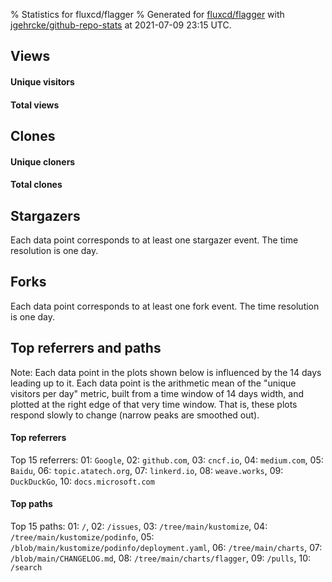 % Statistics for fluxcd/flagger
% Generated for [fluxcd/flagger](https://github.com/fluxcd/flagger) with [jgehrcke/github-repo-stats](https://github.com/jgehrcke/github-repo-stats) at 2021-07-09 23:15 UTC.


## Views

#### Unique visitors
<div id="chart_views_unique" class="full-width-chart"></div>

#### Total views
<div id="chart_views_total" class="full-width-chart"></div>

<div class="pagebreak-for-print"> </div>


## Clones

#### Unique cloners
<div id="chart_clones_unique" class="full-width-chart"></div>

#### Total clones
<div id="chart_clones_total" class="full-width-chart"></div>



<div class="pagebreak-for-print"> </div>



## Stargazers

Each data point corresponds to at least one stargazer event.
The time resolution is one day.

<div id="chart_stargazers" class="full-width-chart"></div>




## Forks

Each data point corresponds to at least one fork event.
The time resolution is one day.

<div id="chart_forks" class="full-width-chart"></div>




<div class="pagebreak-for-print"> </div>



## Top referrers and paths


Note: Each data point in the plots shown below is influenced by the 14 days
leading up to it. Each data point is the arithmetic mean of the "unique
visitors per day" metric, built from a time window of 14 days width, and
plotted at the right edge of that very time window. That is, these plots
respond slowly to change (narrow peaks are smoothed out).




#### Top referrers


<div id="chart_referrers_top_n_alltime" class="full-width-chart"></div>

Top 15 referrers: 01: `Google`, 02: `github.com`, 03: `cncf.io`, 04: `medium.com`, 05: `Baidu`, 06: `topic.atatech.org`, 07: `linkerd.io`, 08: `weave.works`, 09: `DuckDuckGo`, 10: `docs.microsoft.com`





#### Top paths


<div id="chart_paths_top_n_alltime" class="full-width-chart"></div>

Top 15 paths: 01: `/`, 02: `/issues`, 03: `/tree/main/kustomize`, 04: `/tree/main/kustomize/podinfo`, 05: `/blob/main/kustomize/podinfo/deployment.yaml`, 06: `/tree/main/charts`, 07: `/blob/main/CHANGELOG.md`, 08: `/tree/main/charts/flagger`, 09: `/pulls`, 10: `/search`


<script type="text/javascript">
    vegaEmbed('#chart_views_unique', {"$schema": "https://vega.github.io/schema/vega-lite/v4.8.1.json", "config": {"arc": {"fill": "#1b1e23"}, "area": {"fill": "#1b1e23"}, "axisBottom": {"domainColor": "#a9b4c4", "gridColor": "#a9b4c4", "labelColor": "#1b1e23", "labelFont": "relative-mono-11-pitch-pro, Menlo, monospace", "tickColor": "#a9b4c4", "titleColor": "#1b1e23", "titleFont": "relative-mono-11-pitch-pro, Menlo, monospace"}, "axisLeft": {"domainColor": "#a9b4c4", "gridColor": "#a9b4c4", "labelColor": "#1b1e23", "labelFont": "relative-mono-11-pitch-pro, Menlo, monospace", "tickColor": "#a9b4c4", "titleColor": "#1b1e23", "titleFont": "relative-mono-11-pitch-pro, Menlo, monospace"}, "axisX": {"grid": false}, "axisY": {"grid": false, "labelBound": true}, "background": "#FFFFFF", "group": {"fill": "#FFFFFF"}, "header": {"fontWeight": 400, "labelFont": "relative-mono-11-pitch-pro, Menlo, monospace", "titleFont": "relative-mono-11-pitch-pro, Menlo, monospace"}, "legend": {"labelFont": "relative-mono-11-pitch-pro, Menlo, monospace", "symbolSize": 200, "symbolType": "circle", "titleFont": "relative-mono-11-pitch-pro, Menlo, monospace"}, "line": {"color": "#1b1e23", "stroke": "#1b1e23"}, "path": {"stroke": "#1b1e23"}, "point": {"color": "#1b1e23", "cursor": "pointer", "filled": true, "size": 100}, "range": {"category": ["#85a2f7", "#ea9755", "#7eb36a", "#f07071", "#bc85d9", "#e587b6", "#a9b4c4", "#d4c05e", "#64b9c4"]}, "style": {"bar": {"fill": "#1b1e23"}, "text": {"font": "relative-mono-11-pitch-pro, Menlo, monospace", "fontWeight": 400}}, "symbol": {"shape": "circle"}, "title": {"anchor": "start", "font": "relative-mono-11-pitch-pro, Menlo, monospace", "fontWeight": 400}, "trail": {"color": "#1b1e23", "stroke": "#1b1e23"}, "view": {"stroke": null}}, "data": {"name": "data-730125f1a2546e895d92e2112b4ebafc"}, "datasets": {"data-730125f1a2546e895d92e2112b4ebafc": [{"time": "2021-06-25T00:00:00+00:00", "views_total": 289, "views_unique": 42}, {"time": "2021-06-26T00:00:00+00:00", "views_total": 118, "views_unique": 47}, {"time": "2021-06-27T00:00:00+00:00", "views_total": 191, "views_unique": 43}, {"time": "2021-06-28T00:00:00+00:00", "views_total": 425, "views_unique": 111}, {"time": "2021-06-29T00:00:00+00:00", "views_total": 409, "views_unique": 108}, {"time": "2021-06-30T00:00:00+00:00", "views_total": 476, "views_unique": 113}, {"time": "2021-07-01T00:00:00+00:00", "views_total": 523, "views_unique": 98}, {"time": "2021-07-02T00:00:00+00:00", "views_total": 292, "views_unique": 86}, {"time": "2021-07-03T00:00:00+00:00", "views_total": 69, "views_unique": 36}, {"time": "2021-07-04T00:00:00+00:00", "views_total": 64, "views_unique": 29}, {"time": "2021-07-05T00:00:00+00:00", "views_total": 337, "views_unique": 111}, {"time": "2021-07-06T00:00:00+00:00", "views_total": 409, "views_unique": 117}, {"time": "2021-07-07T00:00:00+00:00", "views_total": 414, "views_unique": 129}, {"time": "2021-07-08T00:00:00+00:00", "views_total": 370, "views_unique": 108}, {"time": "2021-07-09T00:00:00+00:00", "views_total": 323, "views_unique": 94}]}, "encoding": {"x": {"field": "time", "timeUnit": "yearmonthdate", "title": "date", "type": "temporal"}, "y": {"field": "views_unique", "scale": {"domain": [0, 141.9], "zero": true}, "title": "unique views per day", "type": "quantitative"}}, "height": 200, "mark": {"point": true, "type": "line"}, "padding": 10, "width": "container"}, {"actions": false, "renderer": "svg"}).catch(console.error);
vegaEmbed('#chart_views_total', {"$schema": "https://vega.github.io/schema/vega-lite/v4.8.1.json", "config": {"arc": {"fill": "#1b1e23"}, "area": {"fill": "#1b1e23"}, "axisBottom": {"domainColor": "#a9b4c4", "gridColor": "#a9b4c4", "labelColor": "#1b1e23", "labelFont": "relative-mono-11-pitch-pro, Menlo, monospace", "tickColor": "#a9b4c4", "titleColor": "#1b1e23", "titleFont": "relative-mono-11-pitch-pro, Menlo, monospace"}, "axisLeft": {"domainColor": "#a9b4c4", "gridColor": "#a9b4c4", "labelColor": "#1b1e23", "labelFont": "relative-mono-11-pitch-pro, Menlo, monospace", "tickColor": "#a9b4c4", "titleColor": "#1b1e23", "titleFont": "relative-mono-11-pitch-pro, Menlo, monospace"}, "axisX": {"grid": false}, "axisY": {"grid": false, "labelBound": true}, "background": "#FFFFFF", "group": {"fill": "#FFFFFF"}, "header": {"fontWeight": 400, "labelFont": "relative-mono-11-pitch-pro, Menlo, monospace", "titleFont": "relative-mono-11-pitch-pro, Menlo, monospace"}, "legend": {"labelFont": "relative-mono-11-pitch-pro, Menlo, monospace", "symbolSize": 200, "symbolType": "circle", "titleFont": "relative-mono-11-pitch-pro, Menlo, monospace"}, "line": {"color": "#1b1e23", "stroke": "#1b1e23"}, "path": {"stroke": "#1b1e23"}, "point": {"color": "#1b1e23", "cursor": "pointer", "filled": true, "size": 100}, "range": {"category": ["#85a2f7", "#ea9755", "#7eb36a", "#f07071", "#bc85d9", "#e587b6", "#a9b4c4", "#d4c05e", "#64b9c4"]}, "style": {"bar": {"fill": "#1b1e23"}, "text": {"font": "relative-mono-11-pitch-pro, Menlo, monospace", "fontWeight": 400}}, "symbol": {"shape": "circle"}, "title": {"anchor": "start", "font": "relative-mono-11-pitch-pro, Menlo, monospace", "fontWeight": 400}, "trail": {"color": "#1b1e23", "stroke": "#1b1e23"}, "view": {"stroke": null}}, "data": {"name": "data-730125f1a2546e895d92e2112b4ebafc"}, "datasets": {"data-730125f1a2546e895d92e2112b4ebafc": [{"time": "2021-06-25T00:00:00+00:00", "views_total": 289, "views_unique": 42}, {"time": "2021-06-26T00:00:00+00:00", "views_total": 118, "views_unique": 47}, {"time": "2021-06-27T00:00:00+00:00", "views_total": 191, "views_unique": 43}, {"time": "2021-06-28T00:00:00+00:00", "views_total": 425, "views_unique": 111}, {"time": "2021-06-29T00:00:00+00:00", "views_total": 409, "views_unique": 108}, {"time": "2021-06-30T00:00:00+00:00", "views_total": 476, "views_unique": 113}, {"time": "2021-07-01T00:00:00+00:00", "views_total": 523, "views_unique": 98}, {"time": "2021-07-02T00:00:00+00:00", "views_total": 292, "views_unique": 86}, {"time": "2021-07-03T00:00:00+00:00", "views_total": 69, "views_unique": 36}, {"time": "2021-07-04T00:00:00+00:00", "views_total": 64, "views_unique": 29}, {"time": "2021-07-05T00:00:00+00:00", "views_total": 337, "views_unique": 111}, {"time": "2021-07-06T00:00:00+00:00", "views_total": 409, "views_unique": 117}, {"time": "2021-07-07T00:00:00+00:00", "views_total": 414, "views_unique": 129}, {"time": "2021-07-08T00:00:00+00:00", "views_total": 370, "views_unique": 108}, {"time": "2021-07-09T00:00:00+00:00", "views_total": 323, "views_unique": 94}]}, "encoding": {"x": {"field": "time", "timeUnit": "yearmonthdate", "title": "date", "type": "temporal"}, "y": {"field": "views_total", "scale": {"domain": [0, 575.3000000000001], "zero": true}, "title": "total views per day", "type": "quantitative"}}, "height": 200, "mark": {"point": true, "type": "line"}, "padding": 10, "width": "container"}, {"actions": false, "renderer": "svg"}).catch(console.error);
vegaEmbed('#chart_clones_unique', {"$schema": "https://vega.github.io/schema/vega-lite/v4.8.1.json", "config": {"arc": {"fill": "#1b1e23"}, "area": {"fill": "#1b1e23"}, "axisBottom": {"domainColor": "#a9b4c4", "gridColor": "#a9b4c4", "labelColor": "#1b1e23", "labelFont": "relative-mono-11-pitch-pro, Menlo, monospace", "tickColor": "#a9b4c4", "titleColor": "#1b1e23", "titleFont": "relative-mono-11-pitch-pro, Menlo, monospace"}, "axisLeft": {"domainColor": "#a9b4c4", "gridColor": "#a9b4c4", "labelColor": "#1b1e23", "labelFont": "relative-mono-11-pitch-pro, Menlo, monospace", "tickColor": "#a9b4c4", "titleColor": "#1b1e23", "titleFont": "relative-mono-11-pitch-pro, Menlo, monospace"}, "axisX": {"grid": false}, "axisY": {"grid": false, "labelBound": true}, "background": "#FFFFFF", "group": {"fill": "#FFFFFF"}, "header": {"fontWeight": 400, "labelFont": "relative-mono-11-pitch-pro, Menlo, monospace", "titleFont": "relative-mono-11-pitch-pro, Menlo, monospace"}, "legend": {"labelFont": "relative-mono-11-pitch-pro, Menlo, monospace", "symbolSize": 200, "symbolType": "circle", "titleFont": "relative-mono-11-pitch-pro, Menlo, monospace"}, "line": {"color": "#1b1e23", "stroke": "#1b1e23"}, "path": {"stroke": "#1b1e23"}, "point": {"color": "#1b1e23", "cursor": "pointer", "filled": true, "size": 100}, "range": {"category": ["#85a2f7", "#ea9755", "#7eb36a", "#f07071", "#bc85d9", "#e587b6", "#a9b4c4", "#d4c05e", "#64b9c4"]}, "style": {"bar": {"fill": "#1b1e23"}, "text": {"font": "relative-mono-11-pitch-pro, Menlo, monospace", "fontWeight": 400}}, "symbol": {"shape": "circle"}, "title": {"anchor": "start", "font": "relative-mono-11-pitch-pro, Menlo, monospace", "fontWeight": 400}, "trail": {"color": "#1b1e23", "stroke": "#1b1e23"}, "view": {"stroke": null}}, "data": {"name": "data-28c2b87478d2ea1de5ea3c477e160e0e"}, "datasets": {"data-28c2b87478d2ea1de5ea3c477e160e0e": [{"clones_total": 18588, "clones_unique": 126, "time": "2021-06-25T00:00:00+00:00"}, {"clones_total": 41825, "clones_unique": 144, "time": "2021-06-26T00:00:00+00:00"}, {"clones_total": 40214, "clones_unique": 119, "time": "2021-06-27T00:00:00+00:00"}, {"clones_total": 41171, "clones_unique": 107, "time": "2021-06-28T00:00:00+00:00"}, {"clones_total": 40923, "clones_unique": 121, "time": "2021-06-29T00:00:00+00:00"}, {"clones_total": 40985, "clones_unique": 133, "time": "2021-06-30T00:00:00+00:00"}, {"clones_total": 40864, "clones_unique": 124, "time": "2021-07-01T00:00:00+00:00"}, {"clones_total": 42155, "clones_unique": 120, "time": "2021-07-02T00:00:00+00:00"}, {"clones_total": 44001, "clones_unique": 80, "time": "2021-07-03T00:00:00+00:00"}, {"clones_total": 43788, "clones_unique": 63, "time": "2021-07-04T00:00:00+00:00"}, {"clones_total": 40386, "clones_unique": 114, "time": "2021-07-05T00:00:00+00:00"}, {"clones_total": 41185, "clones_unique": 151, "time": "2021-07-06T00:00:00+00:00"}, {"clones_total": 41745, "clones_unique": 157, "time": "2021-07-07T00:00:00+00:00"}, {"clones_total": 41295, "clones_unique": 161, "time": "2021-07-08T00:00:00+00:00"}, {"clones_total": 37188, "clones_unique": 120, "time": "2021-07-09T00:00:00+00:00"}]}, "encoding": {"x": {"field": "time", "timeUnit": "yearmonthdate", "title": "date", "type": "temporal"}, "y": {"field": "clones_unique", "scale": {"domain": [0, 177.10000000000002], "zero": true}, "title": "unique clones per day", "type": "quantitative"}}, "height": 200, "mark": {"point": true, "type": "line"}, "padding": 10, "width": "container"}, {"actions": false, "renderer": "svg"}).catch(console.error);
vegaEmbed('#chart_clones_total', {"$schema": "https://vega.github.io/schema/vega-lite/v4.8.1.json", "config": {"arc": {"fill": "#1b1e23"}, "area": {"fill": "#1b1e23"}, "axisBottom": {"domainColor": "#a9b4c4", "gridColor": "#a9b4c4", "labelColor": "#1b1e23", "labelFont": "relative-mono-11-pitch-pro, Menlo, monospace", "tickColor": "#a9b4c4", "titleColor": "#1b1e23", "titleFont": "relative-mono-11-pitch-pro, Menlo, monospace"}, "axisLeft": {"domainColor": "#a9b4c4", "gridColor": "#a9b4c4", "labelColor": "#1b1e23", "labelFont": "relative-mono-11-pitch-pro, Menlo, monospace", "tickColor": "#a9b4c4", "titleColor": "#1b1e23", "titleFont": "relative-mono-11-pitch-pro, Menlo, monospace"}, "axisX": {"grid": false}, "axisY": {"grid": false, "labelBound": true}, "background": "#FFFFFF", "group": {"fill": "#FFFFFF"}, "header": {"fontWeight": 400, "labelFont": "relative-mono-11-pitch-pro, Menlo, monospace", "titleFont": "relative-mono-11-pitch-pro, Menlo, monospace"}, "legend": {"labelFont": "relative-mono-11-pitch-pro, Menlo, monospace", "symbolSize": 200, "symbolType": "circle", "titleFont": "relative-mono-11-pitch-pro, Menlo, monospace"}, "line": {"color": "#1b1e23", "stroke": "#1b1e23"}, "path": {"stroke": "#1b1e23"}, "point": {"color": "#1b1e23", "cursor": "pointer", "filled": true, "size": 100}, "range": {"category": ["#85a2f7", "#ea9755", "#7eb36a", "#f07071", "#bc85d9", "#e587b6", "#a9b4c4", "#d4c05e", "#64b9c4"]}, "style": {"bar": {"fill": "#1b1e23"}, "text": {"font": "relative-mono-11-pitch-pro, Menlo, monospace", "fontWeight": 400}}, "symbol": {"shape": "circle"}, "title": {"anchor": "start", "font": "relative-mono-11-pitch-pro, Menlo, monospace", "fontWeight": 400}, "trail": {"color": "#1b1e23", "stroke": "#1b1e23"}, "view": {"stroke": null}}, "data": {"name": "data-28c2b87478d2ea1de5ea3c477e160e0e"}, "datasets": {"data-28c2b87478d2ea1de5ea3c477e160e0e": [{"clones_total": 18588, "clones_unique": 126, "time": "2021-06-25T00:00:00+00:00"}, {"clones_total": 41825, "clones_unique": 144, "time": "2021-06-26T00:00:00+00:00"}, {"clones_total": 40214, "clones_unique": 119, "time": "2021-06-27T00:00:00+00:00"}, {"clones_total": 41171, "clones_unique": 107, "time": "2021-06-28T00:00:00+00:00"}, {"clones_total": 40923, "clones_unique": 121, "time": "2021-06-29T00:00:00+00:00"}, {"clones_total": 40985, "clones_unique": 133, "time": "2021-06-30T00:00:00+00:00"}, {"clones_total": 40864, "clones_unique": 124, "time": "2021-07-01T00:00:00+00:00"}, {"clones_total": 42155, "clones_unique": 120, "time": "2021-07-02T00:00:00+00:00"}, {"clones_total": 44001, "clones_unique": 80, "time": "2021-07-03T00:00:00+00:00"}, {"clones_total": 43788, "clones_unique": 63, "time": "2021-07-04T00:00:00+00:00"}, {"clones_total": 40386, "clones_unique": 114, "time": "2021-07-05T00:00:00+00:00"}, {"clones_total": 41185, "clones_unique": 151, "time": "2021-07-06T00:00:00+00:00"}, {"clones_total": 41745, "clones_unique": 157, "time": "2021-07-07T00:00:00+00:00"}, {"clones_total": 41295, "clones_unique": 161, "time": "2021-07-08T00:00:00+00:00"}, {"clones_total": 37188, "clones_unique": 120, "time": "2021-07-09T00:00:00+00:00"}]}, "encoding": {"x": {"field": "time", "timeUnit": "yearmonthdate", "title": "date", "type": "temporal"}, "y": {"field": "clones_total", "scale": {"domain": [0, 48401.100000000006], "zero": true}, "title": "total clones per day", "type": "quantitative"}}, "height": 200, "mark": {"point": true, "type": "line"}, "padding": 10, "width": "container"}, {"actions": false, "renderer": "svg"}).catch(console.error);
vegaEmbed('#chart_stargazers', {"$schema": "https://vega.github.io/schema/vega-lite/v4.8.1.json", "config": {"arc": {"fill": "#1b1e23"}, "area": {"fill": "#1b1e23"}, "axisBottom": {"domainColor": "#a9b4c4", "gridColor": "#a9b4c4", "labelColor": "#1b1e23", "labelFont": "relative-mono-11-pitch-pro, Menlo, monospace", "tickColor": "#a9b4c4", "titleColor": "#1b1e23", "titleFont": "relative-mono-11-pitch-pro, Menlo, monospace"}, "axisLeft": {"domainColor": "#a9b4c4", "gridColor": "#a9b4c4", "labelColor": "#1b1e23", "labelFont": "relative-mono-11-pitch-pro, Menlo, monospace", "tickColor": "#a9b4c4", "titleColor": "#1b1e23", "titleFont": "relative-mono-11-pitch-pro, Menlo, monospace"}, "axisX": {"grid": false}, "axisY": {"grid": false}, "background": "#FFFFFF", "group": {"fill": "#FFFFFF"}, "header": {"fontWeight": 400, "labelFont": "relative-mono-11-pitch-pro, Menlo, monospace", "titleFont": "relative-mono-11-pitch-pro, Menlo, monospace"}, "legend": {"labelFont": "relative-mono-11-pitch-pro, Menlo, monospace", "symbolSize": 200, "symbolType": "circle", "titleFont": "relative-mono-11-pitch-pro, Menlo, monospace"}, "line": {"color": "#1b1e23", "stroke": "#1b1e23"}, "path": {"stroke": "#1b1e23"}, "point": {"color": "#1b1e23", "cursor": "pointer", "filled": true, "size": 100}, "range": {"category": ["#85a2f7", "#ea9755", "#7eb36a", "#f07071", "#bc85d9", "#e587b6", "#a9b4c4", "#d4c05e", "#64b9c4"]}, "style": {"bar": {"fill": "#1b1e23"}, "text": {"font": "relative-mono-11-pitch-pro, Menlo, monospace", "fontWeight": 400}}, "symbol": {"shape": "circle"}, "title": {"anchor": "start", "font": "relative-mono-11-pitch-pro, Menlo, monospace", "fontWeight": 400}, "trail": {"color": "#1b1e23", "stroke": "#1b1e23"}, "view": {"stroke": null}}, "data": {"name": "data-4c914131f7a8df97859fec46649a1c5c"}, "datasets": {"data-4c914131f7a8df97859fec46649a1c5c": [{"stars_cumulative": 3, "time": "2018-10-05T00:00:00+00:00"}, {"stars_cumulative": 8, "time": "2018-10-15T01:00:00+00:00"}, {"stars_cumulative": 14, "time": "2018-10-25T02:00:00+00:00"}, {"stars_cumulative": 22, "time": "2018-11-04T03:00:00+00:00"}, {"stars_cumulative": 62, "time": "2018-11-14T04:00:00+00:00"}, {"stars_cumulative": 82, "time": "2018-11-24T05:00:00+00:00"}, {"stars_cumulative": 95, "time": "2018-12-04T06:00:00+00:00"}, {"stars_cumulative": 111, "time": "2018-12-14T07:00:00+00:00"}, {"stars_cumulative": 119, "time": "2018-12-24T08:00:00+00:00"}, {"stars_cumulative": 132, "time": "2019-01-03T09:00:00+00:00"}, {"stars_cumulative": 161, "time": "2019-01-13T10:00:00+00:00"}, {"stars_cumulative": 187, "time": "2019-01-23T11:00:00+00:00"}, {"stars_cumulative": 210, "time": "2019-02-02T12:00:00+00:00"}, {"stars_cumulative": 242, "time": "2019-02-12T13:00:00+00:00"}, {"stars_cumulative": 308, "time": "2019-02-22T14:00:00+00:00"}, {"stars_cumulative": 362, "time": "2019-03-04T15:00:00+00:00"}, {"stars_cumulative": 392, "time": "2019-03-14T16:00:00+00:00"}, {"stars_cumulative": 437, "time": "2019-03-24T17:00:00+00:00"}, {"stars_cumulative": 468, "time": "2019-04-03T18:00:00+00:00"}, {"stars_cumulative": 504, "time": "2019-04-13T19:00:00+00:00"}, {"stars_cumulative": 524, "time": "2019-04-23T20:00:00+00:00"}, {"stars_cumulative": 563, "time": "2019-05-03T21:00:00+00:00"}, {"stars_cumulative": 595, "time": "2019-05-13T22:00:00+00:00"}, {"stars_cumulative": 624, "time": "2019-05-23T23:00:00+00:00"}, {"stars_cumulative": 654, "time": "2019-06-03T00:00:00+00:00"}, {"stars_cumulative": 673, "time": "2019-06-13T01:00:00+00:00"}, {"stars_cumulative": 710, "time": "2019-06-23T02:00:00+00:00"}, {"stars_cumulative": 769, "time": "2019-07-03T03:00:00+00:00"}, {"stars_cumulative": 796, "time": "2019-07-13T04:00:00+00:00"}, {"stars_cumulative": 839, "time": "2019-07-23T05:00:00+00:00"}, {"stars_cumulative": 869, "time": "2019-08-02T06:00:00+00:00"}, {"stars_cumulative": 910, "time": "2019-08-12T07:00:00+00:00"}, {"stars_cumulative": 946, "time": "2019-08-22T08:00:00+00:00"}, {"stars_cumulative": 987, "time": "2019-09-01T09:00:00+00:00"}, {"stars_cumulative": 1023, "time": "2019-09-11T10:00:00+00:00"}, {"stars_cumulative": 1053, "time": "2019-09-21T11:00:00+00:00"}, {"stars_cumulative": 1093, "time": "2019-10-01T12:00:00+00:00"}, {"stars_cumulative": 1121, "time": "2019-10-11T13:00:00+00:00"}, {"stars_cumulative": 1150, "time": "2019-10-21T14:00:00+00:00"}, {"stars_cumulative": 1183, "time": "2019-10-31T15:00:00+00:00"}, {"stars_cumulative": 1224, "time": "2019-11-10T16:00:00+00:00"}, {"stars_cumulative": 1272, "time": "2019-11-20T17:00:00+00:00"}, {"stars_cumulative": 1308, "time": "2019-11-30T18:00:00+00:00"}, {"stars_cumulative": 1334, "time": "2019-12-10T19:00:00+00:00"}, {"stars_cumulative": 1351, "time": "2019-12-20T20:00:00+00:00"}, {"stars_cumulative": 1397, "time": "2019-12-30T21:00:00+00:00"}, {"stars_cumulative": 1434, "time": "2020-01-09T22:00:00+00:00"}, {"stars_cumulative": 1466, "time": "2020-01-19T23:00:00+00:00"}, {"stars_cumulative": 1502, "time": "2020-01-30T00:00:00+00:00"}, {"stars_cumulative": 1539, "time": "2020-02-09T01:00:00+00:00"}, {"stars_cumulative": 1584, "time": "2020-02-19T02:00:00+00:00"}, {"stars_cumulative": 1619, "time": "2020-02-29T03:00:00+00:00"}, {"stars_cumulative": 1657, "time": "2020-03-10T04:00:00+00:00"}, {"stars_cumulative": 1704, "time": "2020-03-20T05:00:00+00:00"}, {"stars_cumulative": 1734, "time": "2020-03-30T06:00:00+00:00"}, {"stars_cumulative": 1766, "time": "2020-04-09T07:00:00+00:00"}, {"stars_cumulative": 1796, "time": "2020-04-19T08:00:00+00:00"}, {"stars_cumulative": 1830, "time": "2020-04-29T09:00:00+00:00"}, {"stars_cumulative": 1859, "time": "2020-05-09T10:00:00+00:00"}, {"stars_cumulative": 1910, "time": "2020-05-19T11:00:00+00:00"}, {"stars_cumulative": 1938, "time": "2020-05-29T12:00:00+00:00"}, {"stars_cumulative": 1998, "time": "2020-06-08T13:00:00+00:00"}, {"stars_cumulative": 2048, "time": "2020-06-18T14:00:00+00:00"}, {"stars_cumulative": 2082, "time": "2020-06-28T15:00:00+00:00"}, {"stars_cumulative": 2119, "time": "2020-07-08T16:00:00+00:00"}, {"stars_cumulative": 2153, "time": "2020-07-18T17:00:00+00:00"}, {"stars_cumulative": 2205, "time": "2020-07-28T18:00:00+00:00"}, {"stars_cumulative": 2233, "time": "2020-08-07T19:00:00+00:00"}, {"stars_cumulative": 2265, "time": "2020-08-17T20:00:00+00:00"}, {"stars_cumulative": 2288, "time": "2020-08-27T21:00:00+00:00"}, {"stars_cumulative": 2317, "time": "2020-09-06T22:00:00+00:00"}, {"stars_cumulative": 2342, "time": "2020-09-16T23:00:00+00:00"}, {"stars_cumulative": 2366, "time": "2020-09-27T00:00:00+00:00"}, {"stars_cumulative": 2388, "time": "2020-10-07T01:00:00+00:00"}, {"stars_cumulative": 2417, "time": "2020-10-17T02:00:00+00:00"}, {"stars_cumulative": 2459, "time": "2020-10-27T03:00:00+00:00"}, {"stars_cumulative": 2479, "time": "2020-11-06T04:00:00+00:00"}, {"stars_cumulative": 2509, "time": "2020-11-16T05:00:00+00:00"}, {"stars_cumulative": 2535, "time": "2020-11-26T06:00:00+00:00"}, {"stars_cumulative": 2565, "time": "2020-12-06T07:00:00+00:00"}, {"stars_cumulative": 2587, "time": "2020-12-16T08:00:00+00:00"}, {"stars_cumulative": 2596, "time": "2020-12-26T09:00:00+00:00"}, {"stars_cumulative": 2616, "time": "2021-01-05T10:00:00+00:00"}, {"stars_cumulative": 2629, "time": "2021-01-15T11:00:00+00:00"}, {"stars_cumulative": 2662, "time": "2021-01-25T12:00:00+00:00"}, {"stars_cumulative": 2682, "time": "2021-02-04T13:00:00+00:00"}, {"stars_cumulative": 2698, "time": "2021-02-14T14:00:00+00:00"}, {"stars_cumulative": 2730, "time": "2021-02-24T15:00:00+00:00"}, {"stars_cumulative": 2748, "time": "2021-03-06T16:00:00+00:00"}, {"stars_cumulative": 2785, "time": "2021-03-16T17:00:00+00:00"}, {"stars_cumulative": 2809, "time": "2021-03-26T18:00:00+00:00"}, {"stars_cumulative": 2832, "time": "2021-04-05T19:00:00+00:00"}, {"stars_cumulative": 2858, "time": "2021-04-15T20:00:00+00:00"}, {"stars_cumulative": 2883, "time": "2021-04-25T21:00:00+00:00"}, {"stars_cumulative": 2901, "time": "2021-05-05T22:00:00+00:00"}, {"stars_cumulative": 2920, "time": "2021-05-15T23:00:00+00:00"}, {"stars_cumulative": 2938, "time": "2021-05-26T00:00:00+00:00"}, {"stars_cumulative": 2964, "time": "2021-06-05T01:00:00+00:00"}, {"stars_cumulative": 2985, "time": "2021-06-15T02:00:00+00:00"}, {"stars_cumulative": 3012, "time": "2021-06-25T03:00:00+00:00"}, {"stars_cumulative": 3023, "time": "2021-07-05T04:00:00+00:00"}]}, "encoding": {"x": {"field": "time", "scale": {"domain": ["2018-10-05", "2021-07-05"]}, "timeUnit": "yearmonthdate", "title": "date", "type": "temporal"}, "y": {"field": "stars_cumulative", "scale": {"domain": [0, 3325.3], "zero": true}, "title": "stargazer count (cumulative)", "type": "quantitative"}}, "height": 300, "mark": {"point": true, "type": "line"}, "padding": 10, "width": "container"}, {"actions": false, "renderer": "svg"}).catch(console.error);
vegaEmbed('#chart_forks', {"$schema": "https://vega.github.io/schema/vega-lite/v4.8.1.json", "config": {"arc": {"fill": "#1b1e23"}, "area": {"fill": "#1b1e23"}, "axisBottom": {"domainColor": "#a9b4c4", "gridColor": "#a9b4c4", "labelColor": "#1b1e23", "labelFont": "relative-mono-11-pitch-pro, Menlo, monospace", "tickColor": "#a9b4c4", "titleColor": "#1b1e23", "titleFont": "relative-mono-11-pitch-pro, Menlo, monospace"}, "axisLeft": {"domainColor": "#a9b4c4", "gridColor": "#a9b4c4", "labelColor": "#1b1e23", "labelFont": "relative-mono-11-pitch-pro, Menlo, monospace", "tickColor": "#a9b4c4", "titleColor": "#1b1e23", "titleFont": "relative-mono-11-pitch-pro, Menlo, monospace"}, "axisX": {"grid": false}, "axisY": {"grid": false}, "background": "#FFFFFF", "group": {"fill": "#FFFFFF"}, "header": {"fontWeight": 400, "labelFont": "relative-mono-11-pitch-pro, Menlo, monospace", "titleFont": "relative-mono-11-pitch-pro, Menlo, monospace"}, "legend": {"labelFont": "relative-mono-11-pitch-pro, Menlo, monospace", "symbolSize": 200, "symbolType": "circle", "titleFont": "relative-mono-11-pitch-pro, Menlo, monospace"}, "line": {"color": "#1b1e23", "stroke": "#1b1e23"}, "path": {"stroke": "#1b1e23"}, "point": {"color": "#1b1e23", "cursor": "pointer", "filled": true, "size": 100}, "range": {"category": ["#85a2f7", "#ea9755", "#7eb36a", "#f07071", "#bc85d9", "#e587b6", "#a9b4c4", "#d4c05e", "#64b9c4"]}, "style": {"bar": {"fill": "#1b1e23"}, "text": {"font": "relative-mono-11-pitch-pro, Menlo, monospace", "fontWeight": 400}}, "symbol": {"shape": "circle"}, "title": {"anchor": "start", "font": "relative-mono-11-pitch-pro, Menlo, monospace", "fontWeight": 400}, "trail": {"color": "#1b1e23", "stroke": "#1b1e23"}, "view": {"stroke": null}}, "data": {"name": "data-a65294f1b636ece0419d317903199f83"}, "datasets": {"data-a65294f1b636ece0419d317903199f83": [{"forks_cumulative": 5.0, "time": "2018-11-15T00:00:00+00:00"}, {"forks_cumulative": 6.0, "time": "2018-11-24T15:00:00+00:00"}, {"forks_cumulative": 9.0, "time": "2019-01-02T03:00:00+00:00"}, {"forks_cumulative": 10.0, "time": "2019-02-09T15:00:00+00:00"}, {"forks_cumulative": 15.0, "time": "2019-02-19T06:00:00+00:00"}, {"forks_cumulative": 17.0, "time": "2019-02-28T21:00:00+00:00"}, {"forks_cumulative": 20.0, "time": "2019-03-10T12:00:00+00:00"}, {"forks_cumulative": 25.0, "time": "2019-03-20T03:00:00+00:00"}, {"forks_cumulative": 26.0, "time": "2019-03-29T18:00:00+00:00"}, {"forks_cumulative": 29.0, "time": "2019-04-08T09:00:00+00:00"}, {"forks_cumulative": 31.0, "time": "2019-04-18T00:00:00+00:00"}, {"forks_cumulative": 34.0, "time": "2019-04-27T15:00:00+00:00"}, {"forks_cumulative": 39.0, "time": "2019-05-07T06:00:00+00:00"}, {"forks_cumulative": 45.0, "time": "2019-05-16T21:00:00+00:00"}, {"forks_cumulative": 51.0, "time": "2019-05-26T12:00:00+00:00"}, {"forks_cumulative": 53.0, "time": "2019-06-05T03:00:00+00:00"}, {"forks_cumulative": 57.0, "time": "2019-06-14T18:00:00+00:00"}, {"forks_cumulative": 59.0, "time": "2019-06-24T09:00:00+00:00"}, {"forks_cumulative": 65.0, "time": "2019-07-04T00:00:00+00:00"}, {"forks_cumulative": 69.0, "time": "2019-07-13T15:00:00+00:00"}, {"forks_cumulative": 79.0, "time": "2019-07-23T06:00:00+00:00"}, {"forks_cumulative": 80.0, "time": "2019-08-01T21:00:00+00:00"}, {"forks_cumulative": 81.0, "time": "2019-08-11T12:00:00+00:00"}, {"forks_cumulative": 87.0, "time": "2019-08-21T03:00:00+00:00"}, {"forks_cumulative": 94.0, "time": "2019-08-30T18:00:00+00:00"}, {"forks_cumulative": 97.0, "time": "2019-09-09T09:00:00+00:00"}, {"forks_cumulative": 99.0, "time": "2019-09-19T00:00:00+00:00"}, {"forks_cumulative": 100.0, "time": "2019-09-28T15:00:00+00:00"}, {"forks_cumulative": 104.0, "time": "2019-10-08T06:00:00+00:00"}, {"forks_cumulative": 109.0, "time": "2019-10-17T21:00:00+00:00"}, {"forks_cumulative": 114.0, "time": "2019-10-27T12:00:00+00:00"}, {"forks_cumulative": 115.0, "time": "2019-11-06T03:00:00+00:00"}, {"forks_cumulative": 121.0, "time": "2019-11-15T18:00:00+00:00"}, {"forks_cumulative": 125.0, "time": "2019-11-25T09:00:00+00:00"}, {"forks_cumulative": 131.0, "time": "2019-12-14T15:00:00+00:00"}, {"forks_cumulative": 132.0, "time": "2019-12-24T06:00:00+00:00"}, {"forks_cumulative": 136.0, "time": "2020-01-02T21:00:00+00:00"}, {"forks_cumulative": 140.0, "time": "2020-01-12T12:00:00+00:00"}, {"forks_cumulative": 145.0, "time": "2020-01-22T03:00:00+00:00"}, {"forks_cumulative": 149.0, "time": "2020-01-31T18:00:00+00:00"}, {"forks_cumulative": 157.0, "time": "2020-02-10T09:00:00+00:00"}, {"forks_cumulative": 160.0, "time": "2020-02-20T00:00:00+00:00"}, {"forks_cumulative": 163.0, "time": "2020-02-29T15:00:00+00:00"}, {"forks_cumulative": 168.0, "time": "2020-03-10T06:00:00+00:00"}, {"forks_cumulative": 179.0, "time": "2020-03-19T21:00:00+00:00"}, {"forks_cumulative": 182.0, "time": "2020-03-29T12:00:00+00:00"}, {"forks_cumulative": 186.0, "time": "2020-04-08T03:00:00+00:00"}, {"forks_cumulative": 188.0, "time": "2020-04-17T18:00:00+00:00"}, {"forks_cumulative": 194.0, "time": "2020-04-27T09:00:00+00:00"}, {"forks_cumulative": 199.0, "time": "2020-05-07T00:00:00+00:00"}, {"forks_cumulative": 202.0, "time": "2020-05-16T15:00:00+00:00"}, {"forks_cumulative": 213.0, "time": "2020-05-26T06:00:00+00:00"}, {"forks_cumulative": 220.0, "time": "2020-06-04T21:00:00+00:00"}, {"forks_cumulative": 224.0, "time": "2020-06-14T12:00:00+00:00"}, {"forks_cumulative": 226.0, "time": "2020-06-24T03:00:00+00:00"}, {"forks_cumulative": 232.0, "time": "2020-07-03T18:00:00+00:00"}, {"forks_cumulative": 240.0, "time": "2020-07-13T09:00:00+00:00"}, {"forks_cumulative": 243.0, "time": "2020-07-23T00:00:00+00:00"}, {"forks_cumulative": 245.0, "time": "2020-08-01T15:00:00+00:00"}, {"forks_cumulative": 251.0, "time": "2020-08-11T06:00:00+00:00"}, {"forks_cumulative": 252.0, "time": "2020-08-20T21:00:00+00:00"}, {"forks_cumulative": 255.0, "time": "2020-08-30T12:00:00+00:00"}, {"forks_cumulative": 263.0, "time": "2020-09-09T03:00:00+00:00"}, {"forks_cumulative": 265.0, "time": "2020-09-18T18:00:00+00:00"}, {"forks_cumulative": 268.0, "time": "2020-09-28T09:00:00+00:00"}, {"forks_cumulative": 272.0, "time": "2020-10-08T00:00:00+00:00"}, {"forks_cumulative": 273.0, "time": "2020-10-17T15:00:00+00:00"}, {"forks_cumulative": 277.0, "time": "2020-10-27T06:00:00+00:00"}, {"forks_cumulative": 279.0, "time": "2020-11-05T21:00:00+00:00"}, {"forks_cumulative": 283.0, "time": "2020-11-15T12:00:00+00:00"}, {"forks_cumulative": 288.0, "time": "2020-11-25T03:00:00+00:00"}, {"forks_cumulative": 298.0, "time": "2020-12-04T18:00:00+00:00"}, {"forks_cumulative": 307.0, "time": "2020-12-14T09:00:00+00:00"}, {"forks_cumulative": 308.0, "time": "2020-12-24T00:00:00+00:00"}, {"forks_cumulative": 314.0, "time": "2021-01-02T15:00:00+00:00"}, {"forks_cumulative": 322.0, "time": "2021-01-12T06:00:00+00:00"}, {"forks_cumulative": 328.0, "time": "2021-01-21T21:00:00+00:00"}, {"forks_cumulative": 333.0, "time": "2021-01-31T12:00:00+00:00"}, {"forks_cumulative": 337.0, "time": "2021-02-10T03:00:00+00:00"}, {"forks_cumulative": 343.0, "time": "2021-02-19T18:00:00+00:00"}, {"forks_cumulative": 349.0, "time": "2021-03-01T09:00:00+00:00"}, {"forks_cumulative": 353.0, "time": "2021-03-11T00:00:00+00:00"}, {"forks_cumulative": 361.0, "time": "2021-03-20T15:00:00+00:00"}, {"forks_cumulative": 366.0, "time": "2021-03-30T06:00:00+00:00"}, {"forks_cumulative": 372.0, "time": "2021-04-08T21:00:00+00:00"}, {"forks_cumulative": 377.0, "time": "2021-04-18T12:00:00+00:00"}, {"forks_cumulative": 382.0, "time": "2021-04-28T03:00:00+00:00"}, {"forks_cumulative": 385.0, "time": "2021-05-07T18:00:00+00:00"}, {"forks_cumulative": 392.0, "time": "2021-05-17T09:00:00+00:00"}, {"forks_cumulative": 397.0, "time": "2021-05-27T00:00:00+00:00"}, {"forks_cumulative": 404.0, "time": "2021-06-05T15:00:00+00:00"}, {"forks_cumulative": 405.0, "time": "2021-06-15T06:00:00+00:00"}, {"forks_cumulative": 409.0, "time": "2021-06-24T21:00:00+00:00"}, {"forks_cumulative": 410.0, "time": "2021-07-04T12:00:00+00:00"}]}, "encoding": {"x": {"field": "time", "scale": {"domain": ["2018-10-05", "2021-07-05"]}, "timeUnit": "yearmonthdate", "title": "date", "type": "temporal"}, "y": {"field": "forks_cumulative", "scale": {"domain": [0, 451.00000000000006], "zero": true}, "title": "fork count (cumulative)", "type": "quantitative"}}, "height": 300, "mark": {"point": true, "type": "line"}, "padding": 10, "width": "container"}, {"actions": false, "renderer": "svg"}).catch(console.error);
vegaEmbed('#chart_referrers_top_n_alltime', {"$schema": "https://vega.github.io/schema/vega-lite/v4.8.1.json", "config": {"arc": {"fill": "#1b1e23"}, "area": {"fill": "#1b1e23"}, "axisBottom": {"domainColor": "#a9b4c4", "gridColor": "#a9b4c4", "labelColor": "#1b1e23", "labelFont": "relative-mono-11-pitch-pro, Menlo, monospace", "tickColor": "#a9b4c4", "titleColor": "#1b1e23", "titleFont": "relative-mono-11-pitch-pro, Menlo, monospace"}, "axisLeft": {"domainColor": "#a9b4c4", "gridColor": "#a9b4c4", "labelColor": "#1b1e23", "labelFont": "relative-mono-11-pitch-pro, Menlo, monospace", "tickColor": "#a9b4c4", "titleColor": "#1b1e23", "titleFont": "relative-mono-11-pitch-pro, Menlo, monospace"}, "axisX": {"grid": false}, "axisY": {"grid": false}, "background": "#FFFFFF", "group": {"fill": "#FFFFFF"}, "header": {"fontWeight": 400, "labelFont": "relative-mono-11-pitch-pro, Menlo, monospace", "titleFont": "relative-mono-11-pitch-pro, Menlo, monospace"}, "legend": {"labelFont": "relative-mono-11-pitch-pro, Menlo, monospace", "symbolSize": 200, "symbolType": "circle", "titleFont": "relative-mono-11-pitch-pro, Menlo, monospace"}, "line": {"color": "#1b1e23", "stroke": "#1b1e23"}, "path": {"stroke": "#1b1e23"}, "point": {"color": "#1b1e23", "cursor": "pointer", "filled": true, "size": 50}, "range": {"category": ["#85a2f7", "#ea9755", "#7eb36a", "#f07071", "#bc85d9", "#e587b6", "#a9b4c4", "#d4c05e", "#64b9c4"]}, "style": {"bar": {"fill": "#1b1e23"}, "text": {"font": "relative-mono-11-pitch-pro, Menlo, monospace", "fontWeight": 400}}, "symbol": {"shape": "circle"}, "title": {"anchor": "start", "font": "relative-mono-11-pitch-pro, Menlo, monospace", "fontWeight": 400}, "trail": {"color": "#1b1e23", "stroke": "#1b1e23"}, "view": {"stroke": null}}, "data": {"name": "data-bc820c45391ae771ea1ec23f318033ed"}, "datasets": {"data-bc820c45391ae771ea1ec23f318033ed": [{"referrer": "Google", "time": "2021-07-09T00:00:00+00:00", "views_unique": 414, "views_unique_norm": 29.571428571428573}, {"referrer": "github.com", "time": "2021-07-09T00:00:00+00:00", "views_unique": 170, "views_unique_norm": 12.142857142857142}, {"referrer": "cncf.io", "time": "2021-07-09T00:00:00+00:00", "views_unique": 13, "views_unique_norm": 0.9285714285714286}, {"referrer": "medium.com", "time": "2021-07-09T00:00:00+00:00", "views_unique": 11, "views_unique_norm": 0.7857142857142857}, {"referrer": "Baidu", "time": "2021-07-09T00:00:00+00:00", "views_unique": 10, "views_unique_norm": 0.7142857142857143}, {"referrer": "topic.atatech.org", "time": "2021-07-09T00:00:00+00:00", "views_unique": 9, "views_unique_norm": 0.6428571428571429}, {"referrer": "linkerd.io", "time": "2021-07-09T00:00:00+00:00", "views_unique": 7, "views_unique_norm": 0.5}, {"referrer": "weave.works", "time": "2021-07-09T00:00:00+00:00", "views_unique": 6, "views_unique_norm": 0.42857142857142855}, {"referrer": "DuckDuckGo", "time": "2021-07-09T00:00:00+00:00", "views_unique": 6, "views_unique_norm": 0.42857142857142855}, {"referrer": "docs.microsoft.com", "time": "2021-07-09T00:00:00+00:00", "views_unique": 5, "views_unique_norm": 0.35714285714285715}]}, "encoding": {"color": {"field": "referrer", "sort": {"field": "order"}, "type": "nominal"}, "x": {"field": "time", "timeUnit": "yearmonthdate", "title": "date", "type": "temporal"}, "y": {"field": "views_unique_norm", "scale": {"domain": [0, 32.52857142857143], "zero": true}, "title": "unique visitors per day (mean from last 14 days)", "type": "quantitative"}}, "height": 300, "mark": {"point": true, "type": "line"}, "padding": 10, "width": "container"}, {"actions": false, "renderer": "svg"}).catch(console.error);
vegaEmbed('#chart_paths_top_n_alltime', {"$schema": "https://vega.github.io/schema/vega-lite/v4.8.1.json", "config": {"arc": {"fill": "#1b1e23"}, "area": {"fill": "#1b1e23"}, "axisBottom": {"domainColor": "#a9b4c4", "gridColor": "#a9b4c4", "labelColor": "#1b1e23", "labelFont": "relative-mono-11-pitch-pro, Menlo, monospace", "tickColor": "#a9b4c4", "titleColor": "#1b1e23", "titleFont": "relative-mono-11-pitch-pro, Menlo, monospace"}, "axisLeft": {"domainColor": "#a9b4c4", "gridColor": "#a9b4c4", "labelColor": "#1b1e23", "labelFont": "relative-mono-11-pitch-pro, Menlo, monospace", "tickColor": "#a9b4c4", "titleColor": "#1b1e23", "titleFont": "relative-mono-11-pitch-pro, Menlo, monospace"}, "axisX": {"grid": false}, "axisY": {"grid": false}, "background": "#FFFFFF", "group": {"fill": "#FFFFFF"}, "header": {"fontWeight": 400, "labelFont": "relative-mono-11-pitch-pro, Menlo, monospace", "titleFont": "relative-mono-11-pitch-pro, Menlo, monospace"}, "legend": {"labelFont": "relative-mono-11-pitch-pro, Menlo, monospace", "symbolSize": 200, "symbolType": "circle", "titleFont": "relative-mono-11-pitch-pro, Menlo, monospace"}, "line": {"color": "#1b1e23", "stroke": "#1b1e23"}, "path": {"stroke": "#1b1e23"}, "point": {"color": "#1b1e23", "cursor": "pointer", "filled": true, "size": 50}, "range": {"category": ["#85a2f7", "#ea9755", "#7eb36a", "#f07071", "#bc85d9", "#e587b6", "#a9b4c4", "#d4c05e", "#64b9c4"]}, "style": {"bar": {"fill": "#1b1e23"}, "text": {"font": "relative-mono-11-pitch-pro, Menlo, monospace", "fontWeight": 400}}, "symbol": {"shape": "circle"}, "title": {"anchor": "start", "font": "relative-mono-11-pitch-pro, Menlo, monospace", "fontWeight": 400}, "trail": {"color": "#1b1e23", "stroke": "#1b1e23"}, "view": {"stroke": null}}, "data": {"name": "data-63dba62c98d399c86e459207c602f790"}, "datasets": {"data-63dba62c98d399c86e459207c602f790": [{"path": "/", "time": "2021-07-09T00:00:00+00:00", "views_unique": 677, "views_unique_norm": 48.357142857142854}, {"path": "/issues", "time": "2021-07-09T00:00:00+00:00", "views_unique": 57, "views_unique_norm": 4.071428571428571}, {"path": "/tree/main/kustomize", "time": "2021-07-09T00:00:00+00:00", "views_unique": 54, "views_unique_norm": 3.857142857142857}, {"path": "/tree/main/kustomize/podinfo", "time": "2021-07-09T00:00:00+00:00", "views_unique": 43, "views_unique_norm": 3.0714285714285716}, {"path": "/blob/main/kustomize/podinfo/deployment.yaml", "time": "2021-07-09T00:00:00+00:00", "views_unique": 38, "views_unique_norm": 2.7142857142857144}, {"path": "/tree/main/charts", "time": "2021-07-09T00:00:00+00:00", "views_unique": 35, "views_unique_norm": 2.5}, {"path": "/blob/main/CHANGELOG.md", "time": "2021-07-09T00:00:00+00:00", "views_unique": 34, "views_unique_norm": 2.4285714285714284}, {"path": "/tree/main/charts/flagger", "time": "2021-07-09T00:00:00+00:00", "views_unique": 27, "views_unique_norm": 1.9285714285714286}, {"path": "/pulls", "time": "2021-07-09T00:00:00+00:00", "views_unique": 24, "views_unique_norm": 1.7142857142857142}, {"path": "/search", "time": "2021-07-09T00:00:00+00:00", "views_unique": 17, "views_unique_norm": 1.2142857142857142}]}, "encoding": {"color": {"field": "path", "sort": {"field": "order"}, "type": "nominal"}, "x": {"field": "time", "timeUnit": "yearmonthdate", "title": "date", "type": "temporal"}, "y": {"field": "views_unique_norm", "scale": {"domain": [0, 53.19285714285714], "zero": true}, "title": "unique visitors per day (mean from last 14 days)", "type": "quantitative"}}, "height": 300, "mark": {"point": true, "type": "line"}, "padding": 10, "width": "container"}, {"actions": false, "renderer": "svg"}).catch(console.error);
    </script>
